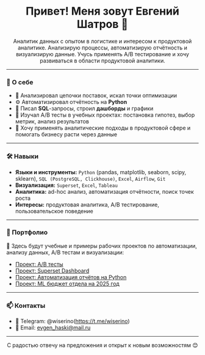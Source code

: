<h1 align="center">Привет! Меня зовут Евгений Шатров 👋</h1>

<p align="center">
Аналитик данных с опытом в логистике и интересом к продуктовой аналитике.  
Анализирую процессы, автоматизирую отчётность и визуализирую данные.  
Учусь применять A/B тестирование и хочу развиваться в области продуктовой аналитики.
</p>

---

### 💼 О себе

- 🧠 Анализировал цепочки поставок, искал точки оптимизации  
- ⚙️ Автоматизировал отчётность на **Python**  
- 🧾 Писал **SQL**-запросы, строил **дашборды** и графики  
- 🧪 Изучал A/B тесты в учебных проектах: постановка гипотез, выбор метрик, анализ результатов  
- 🚀 Хочу применять аналитические подходы в продуктовой сфере и помогать бизнесу расти через данные  

---

### 🛠️ Навыки

- **Языки и инструменты:** `Python` (pandas, matplotlib, seaborn, scipy, sklearn), `SQL (PostgreSQL, Clickhouse)`, `Excel`, `Airflow`, `Git`
- **Визуализация:** `Superset`, `Excel`, `Tableau`
- **Аналитика:** ad-hoc анализ, автоматизация отчётности, поиск точек роста
- **Интересы:** продуктовая аналитика, A/B тестирование, пользовательское поведение

---

### 📂 Портфолио

📝 Здесь будут учебные и примеры рабочих проектов по автоматизации, анализу данных, A/B тестам и визуализации:

- [Проект: A/B тесты](AB-tests)  
- [Проект: Superset Dashboard](Superset)  
- [Проект: Автоматизация отчётов на Python](Automation-of-reporting)
- [Проект: ML бюджет отдела на 2025 год](ML_budget_2025)  
---

### 📫 Контакты
 
- 💬 Telegram: @wiserino(https://t.me/wiserino)  
- 📧 Email: evgen_haski@mail.ru

---

<p align="center">
С радостью отвечу на предложения и открыт к новым возможностям 😊
</p>
